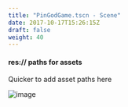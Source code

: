 ```yaml
---
title: "PinGodGame.tscn - Scene"
date: 2017-10-17T15:26:15Z
draft: false
weight: 40
---
```








#### res:// paths for assets

Quicker to add asset paths here

![image](../../images/audiomanager_options_code.jpg)


